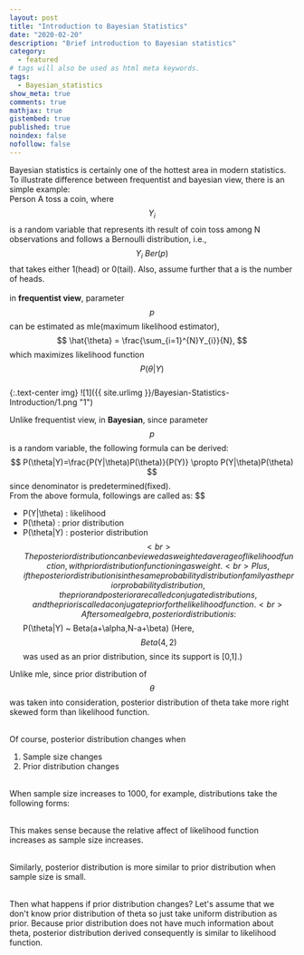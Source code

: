 ```yaml
---
layout: post
title: "Introduction to Bayesian Statistics"
date: "2020-02-20"
description: "Brief introduction to Bayesian statistics"
category: 
  - featured
# tags will also be used as html meta keywords.
tags:
  - Bayesian_statistics
show_meta: true
comments: true
mathjax: true
gistembed: true
published: true
noindex: false
nofollow: false
---
```


Bayesian statistics is certainly one of the hottest area in modern statistics. 
<br>To illustrate difference between frequentist and bayesian view, there is an simple example: 
<br>Person A toss a coin, where
$$
  Y_{i}
$$
is a random variable that represents ith result of coin toss among N observations and follows a Bernoulli distribution, i.e.,
$$
  Y_{i} ~ Ber(p)
$$
that takes either 1(head) or 0(tail). Also, assume further that a is the number of heads.  
<br>in **frequentist view**, parameter 
$$
  p
$$
can be estimated as mle(maximum likelihood estimator), 
$$
  \hat{\theta} = \frac{\sum_{i=1}^{N}Y_{i}}{N},
$$
which maximizes likelihood function
$$
  P(\theta|Y)
$$
<br>
{:.text-center img}
![1]({{ site.urlimg }}/Bayesian-Statistics-Introduction/1.png "1")

Unlike frequentist view, in **Bayesian**, since parameter
$$
  p
$$
is a random variable, the following formula can be derived:
<br>
$$
  P(\theta|Y)=\frac{P(Y|\theta)P(\theta)}{P(Y)} \propto P(Y|\theta)P(\theta)
$$
since denominator is predetermined(fixed).
<br>
  From the above formula, followings are called as:
$$
  - P(Y|\theta) : likelihood
  - P(\theta) : prior distribution
  - P(\theta|Y) : posterior distribution
$$
<br>The posterior distribution can be viewed as weighted average of likelihood function, with prior distribution functioning as weight.
<br>Plus, if the posterior distribution is in the same probability distribution family as the prior probability distribution, 
the prior and posterior are called conjugate distributions, and the prior is called a conjugate prior for the likelihood function. 
<br>After some algebra, posterior distribution is:
$$
  P(\theta|Y) ~ Beta(a+\alpha,N-a+\beta) 
(Here, 
$$
  Beta(4,2) 
$$
was used as an prior distribution, since its support is [0,1].)

Unlike mle, since prior distribution of 
$$
  \theta
$$
was taken into consideration, posterior distribution of theta take more right skewed form than likelihood function.

<br>Of course, posterior distribution changes when 
1. Sample size changes
2. Prior distribution changes

<br>When sample size increases to 1000, for example, distributions take the following forms: 

<br>This makes sense because the relative affect of likelihood function increases as sample size increases. 

<br>Similarly, posterior distribution is more similar to prior distribution when sample size is small.

<br>Then what happens if prior distribution changes? Let's assume that we don't know prior distribution of theta so just take uniform distribution as prior.
Because prior distribution does not have much information about theta, posterior distribution derived consequently is similar to likelihood function.
